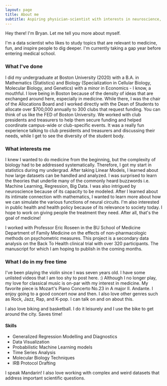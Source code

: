 ```yaml
---
layout: page
title: About me
subtitle: Aspiring physician-scientist with interests in neuroscience, data science, public health, and health policy.
---
```


Hey there! I'm Bryan. Let me tell you more about myself.

I'm a data scientist who likes to study topics that are relevant to medicine, fun, and inspire people to dig deeper. I'm currently taking a gap year before entering medical school.
<!-- Beginning in September 2020, I'll be doing research at ... lab in Boston, MA. -->

### What I've done

I did my undergraduate at Boston University (2020) with a B.A. in Mathematics (Statistics) and Biology (Specialization in Cellular Biology, Molecular Biology, and Genetics) with a minor in Economics - I know, a mouthful. I love being in Boston because of the density of ideas that are exchanged around here, especially in medicine. While there, I was the chair of the Allocations Board and I worked directly with the Dean of Students to allocate over $700,000 annually to 300 clubs that request funding. You can think of us like the FED of Boston University. We worked with club presidents and treasurers to help them secure funding and helped coordinate campus-wide or club-specific events.  It was a really fun experience talking to club presidents and treasurers and discussing their needs, while I get to see the diversity of the student body.


### What interests me
I knew I wanted to do medicine from the beginning, but the complexity of biology had to be addressed systematically. Therefore, I got my start in statistics during my undergrad. After taking Linear Models, I learned about how large datasets can be handled and analyzed. I was surprised to learn the theories that underlie many of the commonly heard buzzwords i.e. Machine Learning, Regression, Big Data. I was also intrigued by neuroscience because of its capacity to be modeled. After I learned about its intimate connection with mathematics, I wanted to learn more about how we can simulate the various functions of neural circuits. I'm also interested in public health and health policy because of its relevance to society today. I hope to work on giving people the treatment they need. After all, that's the goal of medicine!

I worked with Professor Eric Roseen in the BU School of Medicine Department of Family Medicine on the effects of non-pharmacologic methods on psychometric measures. This project is a secondary data analysis on the Back To Health clinical trial with over 320 participants. The manuscript for which I am hoping to publish in the coming months.

<!-- ### Where I've been

I love travelling and exploring new places! Some highlights include:

* Living and working in Brussels, Belgium at [Dalberg Data Insights](https://www.dalberg.com/what-we-do/dalberg-data-insights), summer 2019
* Living and conducting research on non-communicable diseases among sex workers in Nairobi, Kenya
* Debating at the World University Debating Championships in The Hague, Netherlands (2017), Mexico City (2018), and Cape Town, South Africa (2019). Also debating at Oxford and Cambridge!

### Where I'm going

This summer I'll be working as a Data Science intern at Facebook in New York City. In the medium-to-long-term I hope to be able to further explore my interests in data science for social good, whether that be in media/politics, sustainability, global health, or social/economic inclusion. -->

### What I do in my free time

I've been playing the violin since I was seven years old. I have some unlisted videos that I am too shy to post here. :) Although I no longer play, my love for classical music is on-par with my interest in medicine. My favorite piece is Mozart's Piano Concerto No.23 in A major II. Andante. I enjoy going to a good concert now and then. I also love other genres such as Rock, Jazz, Rap, and K-pop. I can talk on and on about this.

I also love biking and basketball. I do it leisurely and I use the bike to get around the city. Saves time!

#### Skills

* Generalized Regression Modelling and Diagnostics
* Data Visualization
* Probabilistic Machine Learning models
* Time Series Analysis
* Molecular Biology Techniques
* IRB Protocol Drafting

I speak Mandarin!
I also love working with complex and weird datasets that address important scientific questions.

<!-- * Bayesian hierarchical modelling
• Scientific literature review, Scientific exhibits processing, Scientific writing
• Clean room GMP manufacturing techniques
• IRB protocol drafting,
• Cell culture techniques (E. coli, ES/iPSC cells, mesenchymal stromal cells)
• Quantitative glassware techniques (Titration, gravimetry, solution preparation)
• Molecular biology techniques (PCR, gel electrophoresis, recombinant DNA cloning, ELISA, SDS-PAGE)
• Organic laboratory techniques (Rotovap, GC/MS, LC/MS, NMR, IR, general organic synthesis)
• Stereoscopic dissection
• Certified Scanning Electron Microscopy user
• Other instrumentation: UV-Vis, Atomic spectroscopy (AA, AE), Immunofluroescent staining microscopy
• Clinical data extraction through Epic -->

